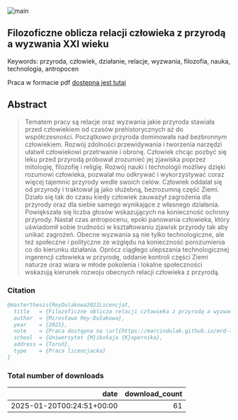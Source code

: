 ![main](https://github.com/marcindulak/mrd-licencjat-filozofia/workflows/main/badge.svg)

## Filozoficzne oblicza relacji człowieka z przyrodą a wyzwania XXI wieku

Keywords: przyroda, człowiek, działanie, relacje, wyzwania, filozofia, nauka, technologia, antropocen

Praca w formacie pdf [dostępna jest tutaj](https://github.com/marcindulak/mrd-licencjat-filozofia/releases/download/final/praca.pdf)

## Abstract

> Tematem pracy są relacje oraz wyzwania jakie przyroda stawiała przed człowiekiem od czasów prehistorycznych aż do współczesności.
> Początkowo przyroda dominowała nad bezbronnym człowiekiem. Rozwój zdolności przewidywania i tworzenia narzędzi ułatwił człowiekowi
> przetrwanie i obronę. Człowiek chcąc pozbyć się leku przed przyrodą próbował zrozumieć jej zjawiska poprzez mitologię, filozofię i religię.
> Rozwój nauki i technologii możliwy dzięki rozumowi człowieka, pozwalał mu odkrywać i wykorzystywać coraz więcej tajemnic przyrody wedle swoich celów.
> Człowiek oddalał się od przyrody i traktował ją jako służebną, bezrozumną część Ziemi. Działo się tak do czasu kiedy człowiek zauważył zagrożenia
> dla przyrody oraz dla siebie samego wynikające z własnego działania. Powiększała się liczba głosów wskazujących na konieczność ochrony przyrody.
> Nastał czas antropocenu, epoki panowania człowieka, który uświadomił sobie trudności w kształtowaniu zjawisk przyrody tak aby unikać zagrożeń.
> Obecne wyzwania są nie tylko technologiczne, ale też społeczne i polityczne ze względu na konieczność porozumienia co do kierunku działania.
> Oprócz ciągłego ulepszania technologicznej ingerencji człowieka w przyrodę, oddanie kontroli części Ziemi naturze oraz
> wiara w młode pokolenia i lokalne społeczności wskazują kierunek rozwoju obecnych relacji człowieka z przyrodą.

### Citation

```bibtex
@masterthesis{ReyDulakowa2021Licencjat,
  title   = {Filozoficzne oblicza relacji człowieka z przyrodą a wyzwania {XXI} wieku},
  author  = {Mirosława Rey-Dułakowa},
  year    = {2021},
  note    = {Praca dostępna na \url{https://marcindulak.github.io/mrd-licencjat-filozofia}},
  school  = {Uniwersytet {M}ikołaja {K}opernika},
  address = {Toruń},
  type    = {Praca licencjacka}
}
```

### Total number of downloads

| date                      | download_count |
| ------------------------: | -------------: |
| 2025-01-20T00:24:51+00:00 | 61 |
